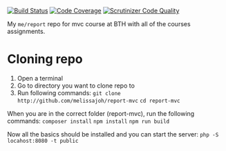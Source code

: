 [![Build Status](https://scrutinizer-ci.com/g/melissajoh/report-mvc/badges/build.png?b=main)](https://scrutinizer-ci.com/g/melissajoh/report-mvc/build-status/main)
[![Code Coverage](https://scrutinizer-ci.com/g/melissajoh/report-mvc/badges/coverage.png?b=main)](https://scrutinizer-ci.com/g/melissajoh/report-mvc/?branch=main)
[![Scrutinizer Code Quality](https://scrutinizer-ci.com/g/melissajoh/report-mvc/badges/quality-score.png?b=main)](https://scrutinizer-ci.com/g/melissajoh/report-mvc/?branch=main)

My `me/report` repo for mvc course at BTH with all of the courses assignments.

# Cloning repo
1. Open a terminal
2. Go to directory you want to clone repo to
3. Run following commands:
`git clone http://github.com/melissajoh/report-mvc`
`cd report-mvc`

When you are in the correct folder (report-mvc), run the following commands:
`composer install`
`npm install`
`npm run build`

Now all the basics should be installed and you can start the server:
`php -S locahost:8080 -t public`
